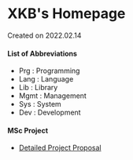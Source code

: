 # XKB's Homepage

Created on 2022.02.14



#### List of Abbreviations

- Prg : Programming
- Lang : Language
- Lib : Library
- Mgmt : Management
- Sys : System
- Dev : Development

#### MSc Project

- [Detailed Project Proposal](docs/projects/msc-project/detailed-proposal.md)






